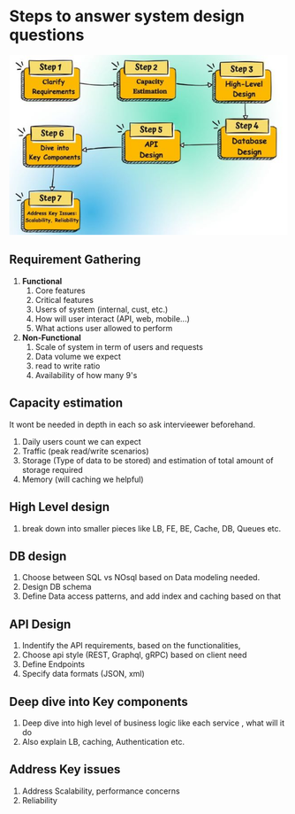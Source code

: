 # Steps to answer system design questions

<p align="center">
    <img src="./images/steps.jpg"/>
</p>

## Requirement Gathering

1. **Functional**
   1. Core features
   2. Critical features
   3. Users of system (internal, cust, etc.)
   4. How will user interact (API, web, mobile...)
   5. What actions user allowed to perform
2. **Non-Functional**
   1. Scale of system in term of users and requests
   2. Data volume we expect
   3. read to write ratio
   4. Availability of how many 9's

## Capacity estimation

It wont be needed in depth in each so ask intervieewer beforehand.

1. Daily users count we can expect
2. Traffic (peak read/write scenarios)
3. Storage (Type of data to be stored) and estimation of total amount of storage required
4. Memory (will caching we helpful)

## High Level design

1. break down into smaller pieces like LB, FE, BE, Cache, DB, Queues etc.

## DB design

1. Choose between SQL vs NOsql based on Data modeling needed.
2. Design DB schema
3. Define Data access patterns, and add index and caching based on that

## API Design

1. Indentify the API requirements, based on the functionalities,
2. Choose api style (REST, Graphql, gRPC) based on client need
3. Define Endpoints
4. Specify data formats (JSON, xml)

## Deep dive into Key components

1. Deep dive into high level of business logic like each service , what will it do
2. Also explain LB, caching, Authentication etc.

## Address Key issues

1. Address Scalability, performance concerns
2. Reliability
